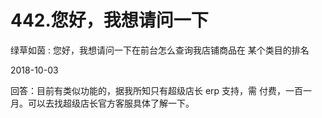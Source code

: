 # 442.您好，我想请问一下

绿草如茵 : 您好，我想请问一下在前台怎么查询我店铺商品在 某个类目的排名

2018-10-03

回答：目前有类似功能的，据我所知只有超级店长 erp 支持，需 付费，一百一月。可以去找超级店长官方客服具体了解一下。